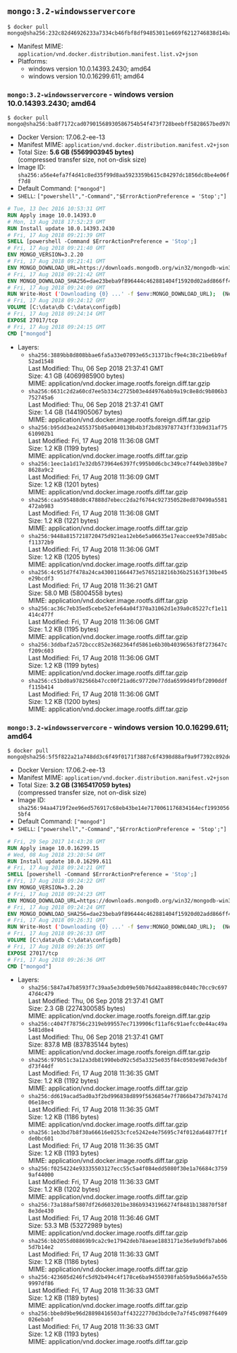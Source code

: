 ## `mongo:3.2-windowsservercore`

```console
$ docker pull mongo@sha256:232c82d46926233a7334cb46fbf8df94853011e669f6212746838d14bacddfb3
```

-	Manifest MIME: `application/vnd.docker.distribution.manifest.list.v2+json`
-	Platforms:
	-	windows version 10.0.14393.2430; amd64
	-	windows version 10.0.16299.611; amd64

### `mongo:3.2-windowsservercore` - windows version 10.0.14393.2430; amd64

```console
$ docker pull mongo@sha256:ba8f7172cad07901568930586754b54f473f728beebff5828657bed9708f9b27
```

-	Docker Version: 17.06.2-ee-13
-	Manifest MIME: `application/vnd.docker.distribution.manifest.v2+json`
-	Total Size: **5.6 GB (5569903945 bytes)**  
	(compressed transfer size, not on-disk size)
-	Image ID: `sha256:a56e4efa7f4d41c8ed35f99d8aa5923359b615c84297dc1856dc8be4e06ff7d8`
-	Default Command: `["mongod"]`
-	`SHELL`: `["powershell","-Command","$ErrorActionPreference = 'Stop';"]`

```dockerfile
# Tue, 13 Dec 2016 10:53:31 GMT
RUN Apply image 10.0.14393.0
# Mon, 13 Aug 2018 17:52:23 GMT
RUN Install update 10.0.14393.2430
# Fri, 17 Aug 2018 09:21:39 GMT
SHELL [powershell -Command $ErrorActionPreference = 'Stop';]
# Fri, 17 Aug 2018 09:21:40 GMT
ENV MONGO_VERSION=3.2.20
# Fri, 17 Aug 2018 09:21:41 GMT
ENV MONGO_DOWNLOAD_URL=https://downloads.mongodb.org/win32/mongodb-win32-x86_64-2008plus-ssl-3.2.20-signed.msi
# Fri, 17 Aug 2018 09:21:42 GMT
ENV MONGO_DOWNLOAD_SHA256=dae23beba9f896444c462881404f15920d02add866ff4b50852f892c9f4f84f1
# Fri, 17 Aug 2018 09:24:09 GMT
RUN Write-Host ('Downloading {0} ...' -f $env:MONGO_DOWNLOAD_URL); 	(New-Object System.Net.WebClient).DownloadFile($env:MONGO_DOWNLOAD_URL, 'mongo.msi'); 		Write-Host ('Verifying sha256 ({0}) ...' -f $env:MONGO_DOWNLOAD_SHA256); 	if ((Get-FileHash mongo.msi -Algorithm sha256).Hash -ne $env:MONGO_DOWNLOAD_SHA256) { 		Write-Host 'FAILED!'; 		exit 1; 	}; 		Write-Host 'Installing ...'; 	Start-Process msiexec -Wait 		-ArgumentList @( 			'/i', 			'mongo.msi', 			'/quiet', 			'/qn', 			'INSTALLLOCATION=C:\mongodb', 			'ADDLOCAL=all' 		); 	$env:PATH = 'C:\mongodb\bin;' + $env:PATH; 	[Environment]::SetEnvironmentVariable('PATH', $env:PATH, [EnvironmentVariableTarget]::Machine); 		Write-Host 'Verifying install ...'; 	Write-Host '  mongo --version'; mongo --version; 	Write-Host '  mongod --version'; mongod --version; 		Write-Host 'Removing ...'; 	Remove-Item C:\mongodb\bin\*.pdb -Force; 	Remove-Item C:\windows\installer\*.msi -Force; 	Remove-Item mongo.msi -Force; 		Write-Host 'Complete.';
# Fri, 17 Aug 2018 09:24:12 GMT
VOLUME [C:\data\db C:\data\configdb]
# Fri, 17 Aug 2018 09:24:14 GMT
EXPOSE 27017/tcp
# Fri, 17 Aug 2018 09:24:15 GMT
CMD ["mongod"]
```

-	Layers:
	-	`sha256:3889bb8d808bbae6fa5a33e07093e65c31371bcf9e4c38c21be6b9af52ad1548`  
		Last Modified: Thu, 06 Sep 2018 21:37:41 GMT  
		Size: 4.1 GB (4069985900 bytes)  
		MIME: application/vnd.docker.image.rootfs.foreign.diff.tar.gzip
	-	`sha256:6631c2d2a60cd7ee5b334c2725b03e4d4976abb9a19c8e8dc9b806b3752745a6`  
		Last Modified: Thu, 06 Sep 2018 21:37:41 GMT  
		Size: 1.4 GB (1441905067 bytes)  
		MIME: application/vnd.docker.image.rootfs.foreign.diff.tar.gzip
	-	`sha256:b95dd3ea2455375b05a0040130b4b3f2bd839787743ff33b9d31af75610902b1`  
		Last Modified: Fri, 17 Aug 2018 11:36:08 GMT  
		Size: 1.2 KB (1199 bytes)  
		MIME: application/vnd.docker.image.rootfs.diff.tar.gzip
	-	`sha256:1eec1a1d17e32db573964e6397fc995b0d6cbc349ce7f449eb389be78628a9c2`  
		Last Modified: Fri, 17 Aug 2018 11:36:09 GMT  
		Size: 1.2 KB (1201 bytes)  
		MIME: application/vnd.docker.image.rootfs.diff.tar.gzip
	-	`sha256:caa595488d8c47888d7ebecc2da2f6764c927350528ed870490a5581472ab983`  
		Last Modified: Fri, 17 Aug 2018 11:36:08 GMT  
		Size: 1.2 KB (1221 bytes)  
		MIME: application/vnd.docker.image.rootfs.diff.tar.gzip
	-	`sha256:9448a8157218720475d921ea12eb6e5a06635e17eaccee93e7d85abcf11372b9`  
		Last Modified: Fri, 17 Aug 2018 11:36:06 GMT  
		Size: 1.2 KB (1205 bytes)  
		MIME: application/vnd.docker.image.rootfs.diff.tar.gzip
	-	`sha256:4c951d7f478a24ca430011664473e5765218216b36b25163f130be45e29bcdf3`  
		Last Modified: Fri, 17 Aug 2018 11:36:21 GMT  
		Size: 58.0 MB (58004558 bytes)  
		MIME: application/vnd.docker.image.rootfs.diff.tar.gzip
	-	`sha256:ac36c7eb35ed5cebe52efe64a04f370a31062d1e39a0c85227cf1e11414c477f`  
		Last Modified: Fri, 17 Aug 2018 11:36:06 GMT  
		Size: 1.2 KB (1195 bytes)  
		MIME: application/vnd.docker.image.rootfs.diff.tar.gzip
	-	`sha256:3ddbaf2a572bccc852e3682364fd5861e6b30b40396563f8f273647cf209c603`  
		Last Modified: Fri, 17 Aug 2018 11:36:06 GMT  
		Size: 1.2 KB (1199 bytes)  
		MIME: application/vnd.docker.image.rootfs.diff.tar.gzip
	-	`sha256:c51bd0a9782566b47cc00f21ad6c97720e77dda6599d49fbf2090ddff115b414`  
		Last Modified: Fri, 17 Aug 2018 11:36:06 GMT  
		Size: 1.2 KB (1200 bytes)  
		MIME: application/vnd.docker.image.rootfs.diff.tar.gzip

### `mongo:3.2-windowsservercore` - windows version 10.0.16299.611; amd64

```console
$ docker pull mongo@sha256:5f5f822a21a748dd3c6f49f0171f3887c6f4398d88af9a9f7392c892de672cc2
```

-	Docker Version: 17.06.2-ee-13
-	Manifest MIME: `application/vnd.docker.distribution.manifest.v2+json`
-	Total Size: **3.2 GB (3165417059 bytes)**  
	(compressed transfer size, not on-disk size)
-	Image ID: `sha256:94aa4719f2ee96ed576917c68eb43be14e7170061176834164ecf19930565bf4`
-	Default Command: `["mongod"]`
-	`SHELL`: `["powershell","-Command","$ErrorActionPreference = 'Stop';"]`

```dockerfile
# Fri, 29 Sep 2017 14:43:28 GMT
RUN Apply image 10.0.16299.15
# Wed, 08 Aug 2018 23:20:54 GMT
RUN Install update 10.0.16299.611
# Fri, 17 Aug 2018 09:24:21 GMT
SHELL [powershell -Command $ErrorActionPreference = 'Stop';]
# Fri, 17 Aug 2018 09:24:22 GMT
ENV MONGO_VERSION=3.2.20
# Fri, 17 Aug 2018 09:24:23 GMT
ENV MONGO_DOWNLOAD_URL=https://downloads.mongodb.org/win32/mongodb-win32-x86_64-2008plus-ssl-3.2.20-signed.msi
# Fri, 17 Aug 2018 09:24:24 GMT
ENV MONGO_DOWNLOAD_SHA256=dae23beba9f896444c462881404f15920d02add866ff4b50852f892c9f4f84f1
# Fri, 17 Aug 2018 09:26:31 GMT
RUN Write-Host ('Downloading {0} ...' -f $env:MONGO_DOWNLOAD_URL); 	(New-Object System.Net.WebClient).DownloadFile($env:MONGO_DOWNLOAD_URL, 'mongo.msi'); 		Write-Host ('Verifying sha256 ({0}) ...' -f $env:MONGO_DOWNLOAD_SHA256); 	if ((Get-FileHash mongo.msi -Algorithm sha256).Hash -ne $env:MONGO_DOWNLOAD_SHA256) { 		Write-Host 'FAILED!'; 		exit 1; 	}; 		Write-Host 'Installing ...'; 	Start-Process msiexec -Wait 		-ArgumentList @( 			'/i', 			'mongo.msi', 			'/quiet', 			'/qn', 			'INSTALLLOCATION=C:\mongodb', 			'ADDLOCAL=all' 		); 	$env:PATH = 'C:\mongodb\bin;' + $env:PATH; 	[Environment]::SetEnvironmentVariable('PATH', $env:PATH, [EnvironmentVariableTarget]::Machine); 		Write-Host 'Verifying install ...'; 	Write-Host '  mongo --version'; mongo --version; 	Write-Host '  mongod --version'; mongod --version; 		Write-Host 'Removing ...'; 	Remove-Item C:\mongodb\bin\*.pdb -Force; 	Remove-Item C:\windows\installer\*.msi -Force; 	Remove-Item mongo.msi -Force; 		Write-Host 'Complete.';
# Fri, 17 Aug 2018 09:26:33 GMT
VOLUME [C:\data\db C:\data\configdb]
# Fri, 17 Aug 2018 09:26:35 GMT
EXPOSE 27017/tcp
# Fri, 17 Aug 2018 09:26:36 GMT
CMD ["mongod"]
```

-	Layers:
	-	`sha256:5847a47b8593f7c39aa5e3db09e50b76d42aa8898c0440c70cc9c69747d4c479`  
		Last Modified: Thu, 06 Sep 2018 21:37:41 GMT  
		Size: 2.3 GB (2274300585 bytes)  
		MIME: application/vnd.docker.image.rootfs.foreign.diff.tar.gzip
	-	`sha256:c4047f78756c2319eb99557ec7139906cf11af6c91aefcc0e44ac49a5481d8e4`  
		Last Modified: Thu, 06 Sep 2018 21:37:41 GMT  
		Size: 837.8 MB (837835144 bytes)  
		MIME: application/vnd.docker.image.rootfs.foreign.diff.tar.gzip
	-	`sha256:979b51c3a12a3db81990ebd92c5d5a3325e035f84c0503e987ede3bfd73f44df`  
		Last Modified: Fri, 17 Aug 2018 11:36:35 GMT  
		Size: 1.2 KB (1192 bytes)  
		MIME: application/vnd.docker.image.rootfs.diff.tar.gzip
	-	`sha256:dd619acad5ad0a3f2bd996838d899f5636854e7f7866b473d7b7417d06e18ec9`  
		Last Modified: Fri, 17 Aug 2018 11:36:35 GMT  
		Size: 1.2 KB (1186 bytes)  
		MIME: application/vnd.docker.image.rootfs.diff.tar.gzip
	-	`sha256:1eb3bd7b8f30a66616e0253cfce5242e4e75695c74f012da64877f1fde0bc601`  
		Last Modified: Fri, 17 Aug 2018 11:36:35 GMT  
		Size: 1.2 KB (1193 bytes)  
		MIME: application/vnd.docker.image.rootfs.diff.tar.gzip
	-	`sha256:f0254224e93335503127ecc55c5a4f084edd5080f30e1a76684c37599af44000`  
		Last Modified: Fri, 17 Aug 2018 11:36:33 GMT  
		Size: 1.2 KB (1202 bytes)  
		MIME: application/vnd.docker.image.rootfs.diff.tar.gzip
	-	`sha256:73a188af5807df26d603201be386b93431966274f8481b138870f58f8e3de430`  
		Last Modified: Fri, 17 Aug 2018 11:36:46 GMT  
		Size: 53.3 MB (53272989 bytes)  
		MIME: application/vnd.docker.image.rootfs.diff.tar.gzip
	-	`sha256:bb2055d08869b9ca2c9e17942deb78aeae1883171e36e9a9dfb7ab065d7b14e2`  
		Last Modified: Fri, 17 Aug 2018 11:36:33 GMT  
		Size: 1.2 KB (1186 bytes)  
		MIME: application/vnd.docker.image.rootfs.diff.tar.gzip
	-	`sha256:423605d246fc5d92b494c4f178ce6ba94550398fab5b9a5b66a7e55b9997df86`  
		Last Modified: Fri, 17 Aug 2018 11:36:33 GMT  
		Size: 1.2 KB (1189 bytes)  
		MIME: application/vnd.docker.image.rootfs.diff.tar.gzip
	-	`sha256:bbe8d9be96d28898416503aff43222770d3bdc0e7a7f45c0987f6409026ebabf`  
		Last Modified: Fri, 17 Aug 2018 11:36:33 GMT  
		Size: 1.2 KB (1193 bytes)  
		MIME: application/vnd.docker.image.rootfs.diff.tar.gzip
